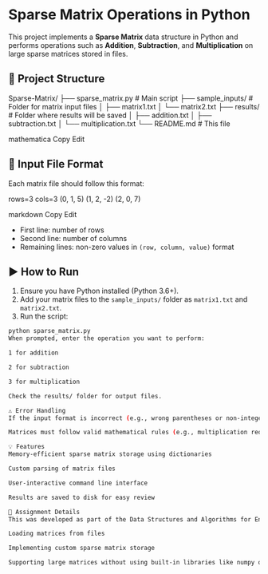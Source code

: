 # Sparse Matrix Operations in Python

This project implements a **Sparse Matrix** data structure in Python and performs operations such as **Addition**, **Subtraction**, and **Multiplication** on large sparse matrices stored in files.

## 📁 Project Structure

Sparse-Matrix/ ├── sparse_matrix.py # Main script ├── sample_inputs/ # Folder for matrix input files │ ├── matrix1.txt │ └── matrix2.txt ├── results/ # Folder where results will be saved │ ├── addition.txt │ ├── subtraction.txt │ └── multiplication.txt └── README.md # This file

mathematica
Copy
Edit

## 📝 Input File Format

Each matrix file should follow this format:

rows=3 cols=3 (0, 1, 5) (1, 2, -2) (2, 0, 7)

markdown
Copy
Edit

- First line: number of rows
- Second line: number of columns
- Remaining lines: non-zero values in `(row, column, value)` format

## ▶️ How to Run

1. Ensure you have Python installed (Python 3.6+).
2. Add your matrix files to the `sample_inputs/` folder as `matrix1.txt` and `matrix2.txt`.
3. Run the script:

```bash
python sparse_matrix.py
When prompted, enter the operation you want to perform:

1 for addition

2 for subtraction

3 for multiplication

Check the results/ folder for output files.

⚠️ Error Handling
If the input format is incorrect (e.g., wrong parentheses or non-integer values), the program will raise a clear error.

Matrices must follow valid mathematical rules (e.g., multiplication requires matrix1.columns == matrix2.rows).

💡 Features
Memory-efficient sparse matrix storage using dictionaries

Custom parsing of matrix files

User-interactive command line interface

Results are saved to disk for easy review

📌 Assignment Details
This was developed as part of the Data Structures and Algorithms for Engineers course. The assignment involved:

Loading matrices from files

Implementing custom sparse matrix storage

Supporting large matrices without using built-in libraries like numpy or regex